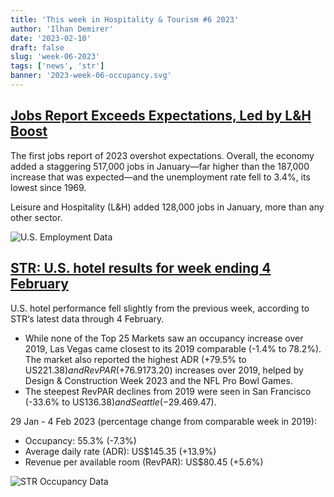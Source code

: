 ```yaml
---
title: 'This week in Hospitality & Tourism #6 2023'
author: 'Ilhan Demirer'
date: '2023-02-10'
draft: false
slug: 'week-06-2023'
tags: ['news', 'str']
banner: '2023-week-06-occupancy.svg'
---
```


## [Jobs Report Exceeds Expectations, Led by L&H Boost](https://www.hospitalitynet.org/opinion/4114887.html)

The first jobs report of 2023 overshot expectations. Overall, the economy added a staggering 517,000 jobs in January—far higher than the 187,000 increase that was expected—and the unemployment rate fell to 3.4%, its lowest since 1969.

Leisure and Hospitality (L&H) added 128,000 jobs in January, more than any other sector.

![U.S. Employment Data](/images/blogimages/2023-week-06-employment.svg)

## [STR: U.S. hotel results for week ending 4 February](https://str.com/press-release/str-us-hotel-results-week-ending-4-february)

U.S. hotel performance fell slightly from the previous week, according to STR‘s latest data through 4 February.

- While none of the Top 25 Markets saw an occupancy increase over 2019, Las Vegas came closest to its 2019 comparable (-1.4% to 78.2%). The market also reported the highest ADR (+79.5% to US$221.38) and RevPAR (+76.9% to US$173.20) increases over 2019, helped by Design & Construction Week 2023 and the NFL Pro Bowl Games.
- The steepest RevPAR declines from 2019 were seen in San Francisco (-33.6% to US$136.38) and Seattle (-29.4% to US$69.47).

29 Jan - 4 Feb 2023 (percentage change from comparable week in 2019):

- Occupancy: 55.3% (-7.3%)
- Average daily rate (ADR): US$145.35 (+13.9%)
- Revenue per available room (RevPAR): US$80.45 (+5.6%)

![STR Occupancy Data](/images/blogimages/2023-week-06-occupancy.svg)
